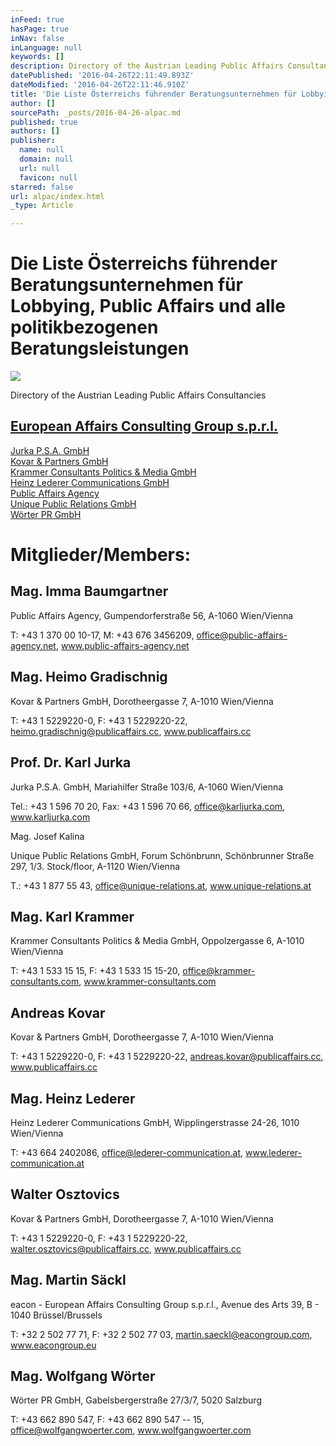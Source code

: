 ```yaml
---
inFeed: true
hasPage: true
inNav: false
inLanguage: null
keywords: []
description: Directory of the Austrian Leading Public Affairs Consultancies
datePublished: '2016-04-26T22:11:49.893Z'
dateModified: '2016-04-26T22:11:46.910Z'
title: 'Die Liste Österreichs führender Beratungsunternehmen für Lobbying, Public Affairs und alle politikbezogenen Beratungsleistungen'
author: []
sourcePath: _posts/2016-04-26-alpac.md
published: true
authors: []
publisher:
  name: null
  domain: null
  url: null
  favicon: null
starred: false
url: alpac/index.html
_type: Article

---
```

# Die Liste Österreichs führender Beratungsunternehmen für Lobbying, Public Affairs und alle politikbezogenen Beratungsleistungen
![](https://s3-us-west-2.amazonaws.com/the-grid-img/p/0712e434eb88a7a94ae7efdf20d863e54f935d21.jpg)

Directory of the Austrian Leading Public Affairs Consultancies

## [European Affairs Consulting Group s.p.r.l.][0]  
[Jurka P.S.A. GmbH][1]  
[Kovar & Partners GmbH][2]  
[Krammer Consultants Politics & Media GmbH][3]  
[Heinz Lederer Communications GmbH][4]  
[Public Affairs Agency][5]  
[Unique Public Relations GmbH][6]  
[Wörter PR GmbH][7]

# Mitglieder/Members:

## Mag. Imma Baumgartner

Public Affairs Agency, Gumpendorferstraße 56, A-1060 Wien/Vienna

T: +43 1 370 00 10-17, M: +43 676 3456209, office@public-affairs-agency.net, www.public-affairs-agency.net

## Mag. Heimo Gradischnig

Kovar & Partners GmbH, Dorotheergasse 7, A-1010 Wien/Vienna

T: +43 1 5229220-0, F: +43 1 5229220-22, heimo.gradischnig@publicaffairs.cc, www.publicaffairs.cc

## Prof. Dr. Karl Jurka

Jurka P.S.A. GmbH, Mariahilfer Straße 103/6, A-1060 Wien/Vienna

Tel.: +43 1 596 70 20, Fax: +43 1 596 70 66, office@karljurka.com, www.karljurka.com

Mag. Josef Kalina

Unique Public Relations GmbH, Forum Schönbrunn, Schönbrunner Straße 297, 1/3\. Stock/floor, A-1120 Wien/Vienna

T.: +43 1 877 55 43, office@unique-relations.at, www.unique-relations.at

## Mag. Karl Krammer

Krammer Consultants Politics & Media GmbH, Oppolzergasse 6, A-1010 Wien/Vienna

T: +43 1 533 15 15, F: +43 1 533 15 15-20, office@krammer-consultants.com, www.krammer-consultants.com

## Andreas Kovar

Kovar & Partners GmbH, Dorotheergasse 7, A-1010 Wien/Vienna

T: +43 1 5229220-0, F: +43 1 5229220-22, andreas.kovar@publicaffairs.cc, www.publicaffairs.cc

## Mag. Heinz Lederer

Heinz Lederer Communications GmbH, Wipplingerstrasse 24-26, 1010 Wien/Vienna

T: +43 664 2402086, office@lederer-communication.at, www.lederer-communication.at

## Walter Osztovics

Kovar & Partners GmbH, Dorotheergasse 7, A-1010 Wien/Vienna

T: +43 1 5229220-0, F: +43 1 5229220-22, walter.osztovics@publicaffairs.cc, www.publicaffairs.cc

## Mag. Martin Säckl

eacon - European Affairs Consulting Group s.p.r.l., Avenue des Arts 39, B - 1040 Brüssel/Brussels

T: +32 2 502 77 71, F: +32 2 502 77 03, martin.saeckl@eacongroup.com, www.eacongroup.eu

## Mag. Wolfgang Wörter

Wörter PR GmbH, Gabelsbergerstraße 27/3/7, 5020 Salzburg

T: +43 662 890 547, F: +43 662 890 547 -- 15, office@wolfgangwoerter.com, www.wolfgangwoerter.com

[0]: http://www.eacongroup.eu/deu/
[1]: http://www.karljurka.com/
[2]: http://www.publicaffairs.cc/
[3]: http://www.krammer-consultants.com/
[4]: http://www.lederer-communication.at/
[5]: http://www.public-affairs-agency.net/agentur/
[6]: https://www.unique-relations.at/
[7]: http://www.wolfgangwoerter.com/